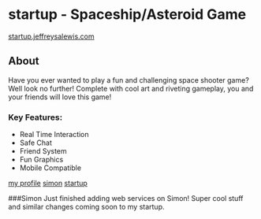 # startup - Spaceship/Asteroid Game
[startup.jeffreysalewis.com](https://startup.jeffreysalewis.com)
## About
Have you ever wanted to play a fun and challenging space shooter game? Well look no further! Complete with cool art and riveting gameplay, you and your friends will love this game!

### Key Features:
- Real Time Interaction
- Safe Chat
- Friend System
- Fun Graphics
- Mobile Compatible

[my profile](https://github.com/jeffreysalewis)
[simon](https://simon.jeffreysalewis.com)
[startup](https://startup.jeffreysalewis.com)

###Simon
Just finished adding web services on Simon! Super cool stuff and similar changes coming soon to my startup.
